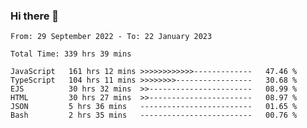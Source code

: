 ### Hi there 👋

<!--START_SECTION:waka-->

```text
From: 29 September 2022 - To: 22 January 2023

Total Time: 339 hrs 39 mins

JavaScript   161 hrs 12 mins >>>>>>>>>>>>-------------   47.46 %
TypeScript   104 hrs 11 mins >>>>>>>>-----------------   30.68 %
EJS          30 hrs 32 mins  >>-----------------------   08.99 %
HTML         30 hrs 27 mins  >>-----------------------   08.97 %
JSON         5 hrs 36 mins   -------------------------   01.65 %
Bash         2 hrs 35 mins   -------------------------   00.76 %
```

<!--END_SECTION:waka-->

<!--
**tranhieu1906/tranhieu1906** is a ✨ _special_ ✨ repository because its `README.md` (this file) appears on your GitHub profile.

Here are some ideas to get you started:

- 🔭 I’m currently working on ...
- 🌱 I’m currently learning ...
- 👯 I’m looking to collaborate on ...
- 🤔 I’m looking for help with ...
- 💬 Ask me about ...
- 📫 How to reach me: ...
- 😄 Pronouns: ...
- ⚡ Fun fact: ...
-->
